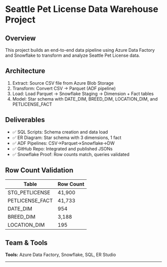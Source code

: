 # Seattle Pet License Data Warehouse Project

## Overview
This project builds an end-to-end data pipeline using Azure Data Factory and Snowflake to transform and analyze Seattle Pet License data.

## Architecture
1. Extract: Source CSV file from Azure Blob Storage
2. Transform: Convert CSV → Parquet (ADF pipeline)
3. Load: Load Parquet → Snowflake Staging → Dimension + Fact tables
4. Model: Star schema with DATE_DIM, BREED_DIM, LOCATION_DIM, and PETLICENSE_FACT

## Deliverables
- ✅ SQL Scripts: Schema creation and data load
- ✅ ER Diagram: Star schema with 3 dimensions, 1 fact
- ✅ ADF Pipelines: CSV→Parquet→Snowflake→DW
- ✅ GitHub Repo: Integrated and published JSONs
- ✅ Snowflake Proof: Row counts match, queries validated

## Row Count Validation
| Table | Row Count |
|--------|------------|
| STG_PETLICENSE | 41,900 |
| PETLICENSE_FACT | 41,733 |
| DATE_DIM | 954 |
| BREED_DIM | 3,188 |
| LOCATION_DIM | 195 |

## Team & Tools
**Tools:** Azure Data Factory, Snowflake, SQL, ER Studio  

---
